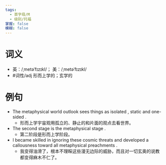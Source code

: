 ```yaml
---
tags:
  - 首字母/M
  - 级别/托福
掌握: false
模糊: false
---
```

# 词义
- 英：/ˌmetəˈfɪzɪkl/； 美：/ˌmetəˈfɪzɪkl/
- #词性/adj  形而上学的；玄学的
# 例句
- The metaphysical world outlook sees things as isolated , static and one-sided .
	- 形而上学宇宙观用孤立的、静止的和片面的观点去看世界。
- The second stage is the metaphysical stage .
	- 第二阶段是形而上学阶段。
- I became skilled in ignoring these cosmic threats and developed a callousness toward all metaphysical preachments .
	- 我变得油滑了，根本不理睬这些漫无边际的威胁，而且对一切玄奥的说教都变得麻木不仁了。
